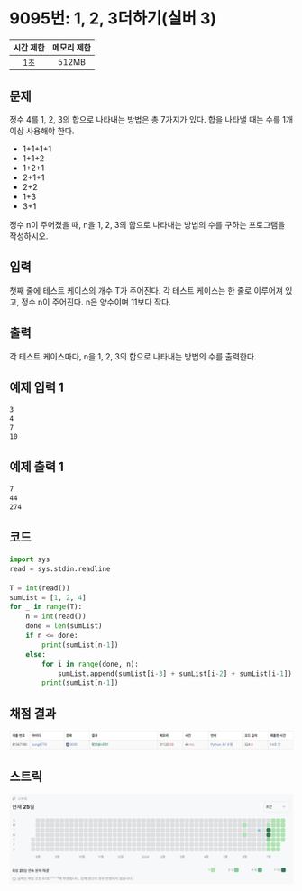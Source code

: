 # 9095번: 1, 2, 3더하기(실버 3)
| 시간 제한 | 메모리 제한 |
|:-----:|:------:|
|  1초   | 512MB  |

## 문제
정수 4를 1, 2, 3의 합으로 나타내는 방법은 총 7가지가 있다. 합을 나타낼 때는 수를 1개 이상 사용해야 한다.
- 1+1+1+1
- 1+1+2
- 1+2+1
- 2+1+1
- 2+2
- 1+3
- 3+1

정수 n이 주어졌을 때, n을 1, 2, 3의 합으로 나타내는 방법의 수를 구하는 프로그램을 작성하시오.

## 입력
첫째 줄에 테스트 케이스의 개수 T가 주어진다. 각 테스트 케이스는 한 줄로 이루어져 있고, 정수 n이 주어진다. n은 양수이며 11보다 작다.

## 출력
각 테스트 케이스마다, n을 1, 2, 3의 합으로 나타내는 방법의 수를 출력한다.

## 예제 입력 1
```text
3
4
7
10
```
## 예제 출력 1
```text
7
44
274
```

## 코드
```python
import sys
read = sys.stdin.readline

T = int(read())
sumList = [1, 2, 4]
for _ in range(T):
    n = int(read())
    done = len(sumList)
    if n <= done:
        print(sumList[n-1])
    else:
        for i in range(done, n):
            sumList.append(sumList[i-3] + sumList[i-2] + sumList[i-1])
        print(sumList[n-1])
```

## 채점 결과
![image](result_img.png)

## 스트릭
![image](streak_img.png)